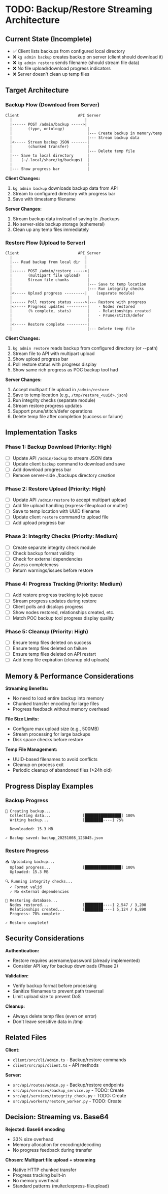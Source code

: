 # TODO: Backup/Restore Streaming Architecture

## Current State (Incomplete)
- ✅ Client lists backups from configured local directory
- ❌ `kg admin backup` creates backup on server (client should download it)
- ❌ `kg admin restore` sends filename (should stream file data)
- ❌ No file upload/download progress indicators
- ❌ Server doesn't clean up temp files

## Target Architecture

### Backup Flow (Download from Server)
```
Client                          API Server
  |                                |
  |------ POST /admin/backup ----->|
  |       (type, ontology)          |
  |                                 |--- Create backup in memory/temp
  |                                 |--- Stream backup data
  |<----- Stream backup JSON -------|
  |       (chunked transfer)        |
  |                                 |--- Delete temp file
  |--- Save to local directory      |
  |    (~/.local/share/kg/backups)  |
  |                                 |
  |--- Show progress bar            |
```

**Client Changes:**
1. `kg admin backup` downloads backup data from API
2. Stream to configured directory with progress bar
3. Save with timestamp filename

**Server Changes:**
1. Stream backup data instead of saving to ./backups
2. No server-side backup storage (ephemeral)
3. Clean up any temp files immediately

### Restore Flow (Upload to Server)
```
Client                          API Server
  |                                |
  |--- Read backup from local dir  |
  |                                |
  |------ POST /admin/restore ----->|
  |       (multipart file upload)   |
  |       Stream file chunks        |
  |                                 |--- Save to temp location
  |                                 |--- Run integrity checks
  |<----- Upload progress ---------|    (separate module)
  |                                 |
  |------ Poll restore status ----->|--- Restore with progress
  |<----- Progress updates ---------|    - Nodes restored
  |       (% complete, stats)       |    - Relationships created
  |                                 |    - Prune/stitch/defer
  |                                 |
  |<----- Restore complete ---------|
  |                                 |--- Delete temp file
```

**Client Changes:**
1. `kg admin restore` reads backup from configured directory (or --path)
2. Stream file to API with multipart upload
3. Show upload progress bar
4. Poll restore status with progress display
5. Show same rich progress as POC backup tool had

**Server Changes:**
1. Accept multipart file upload in `/admin/restore`
2. Save to temp location (e.g., `/tmp/restore_<uuid>.json`)
3. Run integrity checks (separate module)
4. Stream restore progress updates
5. Support prune/stitch/defer operations
6. Delete temp file after completion (success or failure)

## Implementation Tasks

### Phase 1: Backup Download (Priority: High)
- [ ] Update API `/admin/backup` to stream JSON data
- [ ] Update client `backup` command to download and save
- [ ] Add download progress bar
- [ ] Remove server-side ./backups directory creation

### Phase 2: Restore Upload (Priority: High)
- [ ] Update API `/admin/restore` to accept multipart upload
- [ ] Add file upload handling (express-fileupload or multer)
- [ ] Save to temp location with UUID filename
- [ ] Update client `restore` command to upload file
- [ ] Add upload progress bar

### Phase 3: Integrity Checks (Priority: Medium)
- [ ] Create separate integrity check module
- [ ] Check backup format validity
- [ ] Check for external dependencies
- [ ] Assess completeness
- [ ] Return warnings/issues before restore

### Phase 4: Progress Tracking (Priority: Medium)
- [ ] Add restore progress tracking to job queue
- [ ] Stream progress updates during restore
- [ ] Client polls and displays progress
- [ ] Show nodes restored, relationships created, etc.
- [ ] Match POC backup tool progress display quality

### Phase 5: Cleanup (Priority: High)
- [ ] Ensure temp files deleted on success
- [ ] Ensure temp files deleted on failure
- [ ] Ensure temp files deleted on API restart
- [ ] Add temp file expiration (cleanup old uploads)

## Memory & Performance Considerations

**Streaming Benefits:**
- No need to load entire backup into memory
- Chunked transfer encoding for large files
- Progress feedback without memory overhead

**File Size Limits:**
- Configure max upload size (e.g., 500MB)
- Stream processing for large backups
- Disk space checks before restore

**Temp File Management:**
- UUID-based filenames to avoid conflicts
- Cleanup on process exit
- Periodic cleanup of abandoned files (>24h old)

## Progress Display Examples

### Backup Progress
```
💾 Creating backup...
  Collecting data...              [████████████████] 100%
  Writing backup...               [████████----] 75%

  Downloaded: 15.3 MB

✓ Backup saved: backup_20251008_123045.json
```

### Restore Progress
```
📥 Uploading backup...
  Upload progress...              [████████████████] 100%
  Uploaded: 15.3 MB

🔍 Running integrity checks...
  ✓ Format valid
  ✓ No external dependencies

🔄 Restoring database...
  Nodes restored...               [████████----] 2,547 / 3,200
  Relationships created...        [████████----] 5,124 / 6,890
  Progress: 78% complete

✓ Restore complete!
```

## Security Considerations

**Authentication:**
- Restore requires username/password (already implemented)
- Consider API key for backup downloads (Phase 2)

**Validation:**
- Verify backup format before processing
- Sanitize filenames to prevent path traversal
- Limit upload size to prevent DoS

**Cleanup:**
- Always delete temp files (even on error)
- Don't leave sensitive data in /tmp

## Related Files

**Client:**
- `client/src/cli/admin.ts` - Backup/restore commands
- `client/src/api/client.ts` - API methods

**Server:**
- `src/api/routes/admin.py` - Backup/restore endpoints
- `src/api/services/backup_service.py` - TODO: Create
- `src/api/services/integrity_check.py` - TODO: Create
- `src/api/workers/restore_worker.py` - TODO: Create

## Decision: Streaming vs. Base64

**Rejected: Base64 encoding**
- 33% size overhead
- Memory allocation for encoding/decoding
- No progress feedback during transfer

**Chosen: Multipart file upload + streaming**
- Native HTTP chunked transfer
- Progress tracking built-in
- No memory overhead
- Standard patterns (multer/express-fileupload)
